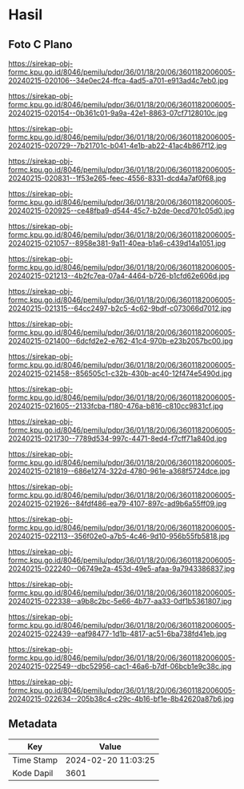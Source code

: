 # Hasil

## Foto C Plano

https://sirekap-obj-formc.kpu.go.id/8046/pemilu/pdpr/36/01/18/20/06/3601182006005-20240215-020106--34e0ec24-ffca-4ad5-a701-e913ad4c7eb0.jpg

https://sirekap-obj-formc.kpu.go.id/8046/pemilu/pdpr/36/01/18/20/06/3601182006005-20240215-020154--0b361c01-9a9a-42e1-8863-07cf7128010c.jpg

https://sirekap-obj-formc.kpu.go.id/8046/pemilu/pdpr/36/01/18/20/06/3601182006005-20240215-020729--7b21701c-b041-4e1b-ab22-41ac4b867f12.jpg

https://sirekap-obj-formc.kpu.go.id/8046/pemilu/pdpr/36/01/18/20/06/3601182006005-20240215-020831--1f53e265-feec-4556-8331-dcd4a7af0f68.jpg

https://sirekap-obj-formc.kpu.go.id/8046/pemilu/pdpr/36/01/18/20/06/3601182006005-20240215-020925--ce48fba9-d544-45c7-b2de-0ecd701c05d0.jpg

https://sirekap-obj-formc.kpu.go.id/8046/pemilu/pdpr/36/01/18/20/06/3601182006005-20240215-021057--8958e381-9a11-40ea-b1a6-c439d14a1051.jpg

https://sirekap-obj-formc.kpu.go.id/8046/pemilu/pdpr/36/01/18/20/06/3601182006005-20240215-021213--4b2fc7ea-07a4-4464-b726-b1cfd62e606d.jpg

https://sirekap-obj-formc.kpu.go.id/8046/pemilu/pdpr/36/01/18/20/06/3601182006005-20240215-021315--64cc2497-b2c5-4c62-9bdf-c073066d7012.jpg

https://sirekap-obj-formc.kpu.go.id/8046/pemilu/pdpr/36/01/18/20/06/3601182006005-20240215-021400--6dcfd2e2-e762-41c4-970b-e23b2057bc00.jpg

https://sirekap-obj-formc.kpu.go.id/8046/pemilu/pdpr/36/01/18/20/06/3601182006005-20240215-021458--856505c1-c32b-430b-ac40-12f474e5490d.jpg

https://sirekap-obj-formc.kpu.go.id/8046/pemilu/pdpr/36/01/18/20/06/3601182006005-20240215-021605--2133fcba-f180-476a-b816-c810cc9831cf.jpg

https://sirekap-obj-formc.kpu.go.id/8046/pemilu/pdpr/36/01/18/20/06/3601182006005-20240215-021730--7789d534-997c-4471-8ed4-f7cff71a840d.jpg

https://sirekap-obj-formc.kpu.go.id/8046/pemilu/pdpr/36/01/18/20/06/3601182006005-20240215-021819--686e1274-322d-4780-961e-a368f5724dce.jpg

https://sirekap-obj-formc.kpu.go.id/8046/pemilu/pdpr/36/01/18/20/06/3601182006005-20240215-021926--84fdf486-ea79-4107-897c-ad9b6a55ff09.jpg

https://sirekap-obj-formc.kpu.go.id/8046/pemilu/pdpr/36/01/18/20/06/3601182006005-20240215-022113--356f02e0-a7b5-4c46-9d10-956b55fb5818.jpg

https://sirekap-obj-formc.kpu.go.id/8046/pemilu/pdpr/36/01/18/20/06/3601182006005-20240215-022240--06749e2a-453d-49e5-afaa-9a7943386837.jpg

https://sirekap-obj-formc.kpu.go.id/8046/pemilu/pdpr/36/01/18/20/06/3601182006005-20240215-022338--a9b8c2bc-5e66-4b77-aa33-0df1b5361807.jpg

https://sirekap-obj-formc.kpu.go.id/8046/pemilu/pdpr/36/01/18/20/06/3601182006005-20240215-022439--eaf98477-1d1b-4817-ac51-6ba738fd41eb.jpg

https://sirekap-obj-formc.kpu.go.id/8046/pemilu/pdpr/36/01/18/20/06/3601182006005-20240215-022549--dbc52956-cac1-46a6-b7df-06bcb1e9c38c.jpg

https://sirekap-obj-formc.kpu.go.id/8046/pemilu/pdpr/36/01/18/20/06/3601182006005-20240215-022634--205b38c4-c29c-4b16-bf1e-8b42620a87b6.jpg


## Metadata

| Key        | Value               |
| ---------- | ------------------- |
| Time Stamp | 2024-02-20 11:03:25 |
| Kode Dapil | 3601                |



